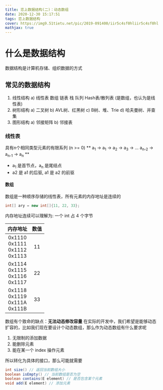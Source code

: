 ```yaml
---
title: 恋上数据结构(二)：动态数组
date: 2020-12-30 15:17:51
tags: 恋上数据结构
cover: https://img9.51tietu.net/pic/2019-091400/iir5c4sf0hliir5c4sf0hl.jpg
mathjax: true
---
```


# 什么是数据结构
数据结构是计算机存储、组织数据的方式

## 常见的数据结构

1. 线性结构
    a) 线性表
        数组
        链表
        栈
        队列
        Hash表/散列表 (是数组，也认为是线性表)
2. 树形结构
    a) 二叉树
    b) AVL树、红黑树
    c) B树、堆、Trie
    d) 哈夫曼树、并查集
3. 图形结构
    a) 邻接矩阵
    b) 邻接表


### 线性表

具有n个相同类型元素的有限系列 (n >= 0)
**
a<sub>1</sub>  ->  a<sub>1</sub>  ->  a<sub>2</sub>  ->  a<sub>3</sub>  ->  ...  a<sub>n-2</sub>  ->  a<sub>n-1</sub>  ->  a<sub>n</sub>
**

* a<sub>1</sub> 是首节点，a<sub>n</sub> 是尾结点
* a2 是 a1 的后驱, a1 是 a2 的前驱

#### 数组

数组是一种顺序存储的线性表，所有元素的内存地址是连续的

```java
int[] ary = new int[]{11, 22, 33};
```
内存地址连续可以理解为: 一个 int 占 4 个字节


| 内存地址              | 数值          |
| :-------------------:|:---------------:|
| 0x1110<br>0x1111<br>0x1112<br>0x1113        | 11 |
| 0x1114<br>0x1115<br>0x1116<br>0x1117        | 22 |
| 0x1118<br>0x1119<br>0x111A<br>0x111B        | 33 |

数组有个致命的缺点：**无法动态修改容量** 
在实际的开发中，我们希望是能够动态扩容的，比如我们现在要设计个动态数组，那么作为动态数组有什么要求呢
1. 无限制的添加数据
2. 能删除元素
3. 能在某一个 index 操作元素

所以转化为具体的接口，那么可能就需要
```java
int size() // 返回当前数组大小
boolean isEmpty() // 当前数组是否为空
boolean contains(E element) // 是否包含某个元素
void add(E element) // 添加元素

```
